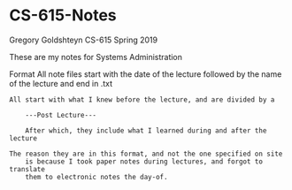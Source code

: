 # CS-615-Notes

Gregory Goldshteyn
CS-615
Spring 2019

These are my notes for Systems Administration

Format
    All note files start with the date of the lecture followed by the name of
    the lecture and end in .txt

    All start with what I knew before the lecture, and are divided by a
        
        ---Post Lecture---

        After which, they include what I learned during and after the lecture

    The reason they are in this format, and not the one specified on site
        is because I took paper notes during lectures, and forgot to translate
        them to electronic notes the day-of.